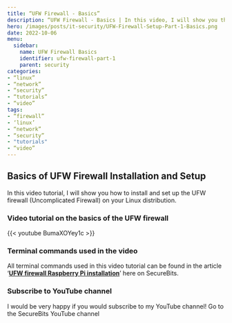 ```yaml
---
title: “UFW Firewall - Basics”
description: “UFW Firewall - Basics | In this video, I will show you the basics of the UFW firewall.”
hero: /images/posts/it-security/UFW-Firewall-Setup-Part-1-Basics.png
date: 2022-10-06
menu:
  sidebar:
    name: UFW Firewall Basics
    identifier: ufw-firewall-part-1
    parent: security
categories: 
- “linux”
- “network”
- “security”
- “tutorials”
- “video”
tags:
- “firewall”
- ‘linux’
- “network”
- “security”
- "tutorials"
- “video”
---
```

## Basics of UFW Firewall Installation and Setup
In this video tutorial, I will show you how to install and set up the UFW firewall (Uncomplicated Firewall) on your Linux distribution.
### Video tutorial on the basics of the UFW firewall
{{< youtube BumaXOYey1c >}}
### Terminal commands used in the video
All terminal commands used in this video tutorial can be found in the article ‘**[UFW firewall Raspberry Pi installation](https://secure-bits.org/ufw-firewall-raspberry-pi/)**’ here on SecureBits.
### Subscribe to YouTube channel
I would be very happy if you would subscribe to my YouTube channel!
Go to the SecureBits YouTube channel
